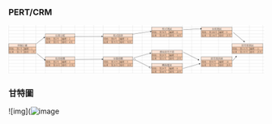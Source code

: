 
### PERT/CRM
![img](https://github.com/as209099/System_Analysis_Class/blob/main/PERT.png)

### 甘特圖
![img](![image](https://user-images.githubusercontent.com/39879436/138824266-a3c7e8ab-fc57-4b0a-9142-c3a3a0f3a17a.png)
